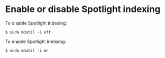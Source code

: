 # Enable or disable Spotlight indexing

To disable Spotlight indexing:

```shell
$ sudo mdutil -i off
```

To enable Spotlight indexing:

```shell
$ sudo mdutil -i on
```
